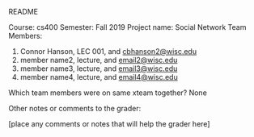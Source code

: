 README

Course: cs400
Semester: Fall 2019
Project name: Social Network
Team Members:
1. Connor Hanson, LEC 001, and cbhanson2@wisc.edu
2. member name2, lecture, and email2@wisc.edu
3. member name3, lecture, and email3@wisc.edu
4. member name4, lecture, and email4@wisc.edu

 

Which team members were on same xteam together?
None


Other notes or comments to the grader:

[place any comments or notes that will help the grader here]
